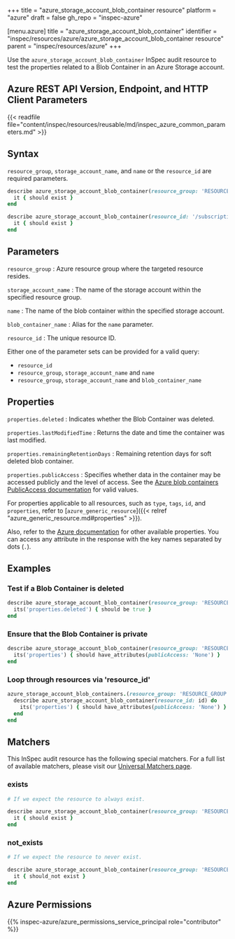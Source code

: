 +++
title = "azure_storage_account_blob_container resource"
platform = "azure"
draft = false
gh_repo = "inspec-azure"

[menu.azure]
title = "azure_storage_account_blob_container"
identifier = "inspec/resources/azure/azure_storage_account_blob_container resource"
parent = "inspec/resources/azure"
+++

Use the `azure_storage_account_blob_container` InSpec audit resource to test the properties related to a Blob Container in an Azure Storage account.

## Azure REST API Version, Endpoint, and HTTP Client Parameters

{{< readfile file="content/inspec/resources/reusable/md/inspec_azure_common_parameters.md" >}}

## Syntax

`resource_group`, `storage_account_name`, and `name` or the `resource_id` are required parameters.

```ruby
describe azure_storage_account_blob_container(resource_group: 'RESOURCE_GROUP', storage_account_name: 'ACCOUNT_NAME', name: 'LOGS')  do
  it { should exist }
end
```

```ruby
describe azure_storage_account_blob_container(resource_id: '/subscriptions/{subscriptionId}/resourceGroups/{resourceGroupName}/providers/Microsoft.Storage/storageAccounts/{accountName}/blobServices/default/containers/{containerName}')  do
  it { should exist }
end
```

## Parameters

`resource_group`
: Azure resource group where the targeted resource resides.

`storage_account_name`
: The name of the storage account within the specified resource group.

`name`
: The name of the blob container within the specified storage account.

`blob_container_name`
: Alias for the `name` parameter.

`resource_id`
: The unique resource ID.

Either one of the parameter sets can be provided for a valid query:

- `resource_id`
- `resource_group`, `storage_account_name` and `name`
- `resource_group`, `storage_account_name` and `blob_container_name`

## Properties

`properties.deleted`
: Indicates whether the Blob Container was deleted.

`properties.lastModifiedTime`
: Returns the date and time the container was last modified.

`properties.remainingRetentionDays`
: Remaining retention days for soft deleted blob container.

`properties.publicAccess`
: Specifies whether data in the container may be accessed publicly and the level of access. See the [Azure blob containers PublicAccess documentation](https://docs.microsoft.com/en-us/rest/api/storagerp/blobcontainers/get#publicaccess) for valid values.

For properties applicable to all resources, such as `type`, `tags`, `id`, and `properties`, refer to [`azure_generic_resource`]({{< relref "azure_generic_resource.md#properties" >}}).

Also, refer to the [Azure documentation](https://docs.microsoft.com/en-us/rest/api/storagerp/blobcontainers/get#blobcontainer) for other available properties. You can access any attribute in the response with the key names separated by dots (`.`).

## Examples

### Test if a Blob Container is deleted

```ruby
describe azure_storage_account_blob_container(resource_group: 'RESOURCE_GROUP', storage_account_name: 'DEFAULT', name: 'LOGS') do
  its('properties.deleted') { should be true }
end
```

### Ensure that the Blob Container is private

```ruby
describe azure_storage_account_blob_container(resource_group: 'RESOURCE_GROUP', storage_account_name: 'PRODUCTION', name: 'LOGS') do
  its('properties') { should have_attributes(publicAccess: 'None') }
end
```

### Loop through resources via 'resource_id'

```ruby
azure_storage_account_blob_containers.(resource_group: 'RESOURCE_GROUP', storage_account_name: 'PRODUCTION').ids.each do |id|
  describe azure_storage_account_blob_container(resource_id: id) do
    its('properties') { should have_attributes(publicAccess: 'None') }
  end
end
```

## Matchers

This InSpec audit resource has the following special matchers. For a full list of available matchers, please visit our [Universal Matchers page](https://docs.chef.io/inspec/matchers/).

### exists

```ruby
# If we expect the resource to always exist.

describe azure_storage_account_blob_container(resource_group: 'RESOURCE_GROUP', storage_account_name: 'PRODUCTION', name: 'LOGS') do
  it { should exist }
end
```

### not_exists

```ruby
# If we expect the resource to never exist.

describe azure_storage_account_blob_container(resource_group: 'RESOURCE_GROUP', storage_account_name: 'PRODUCTION', name: 'LOGS') do
  it { should_not exist }
end
```

## Azure Permissions

{{% inspec-azure/azure_permissions_service_principal role="contributor" %}}
